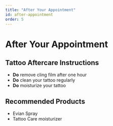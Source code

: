 ```yaml
---
title: "After Your Appointment"
id: after-appointment
order: 5
---
```


# After Your Appointment

## Tattoo Aftercare Instructions

* **Do** remove cling film after one hour
* **Do** clean your tattoo regularly
* **Do** moisturize your tattoo

## Recommended Products

* Evian Spray
* Tattoo Care moisturizer